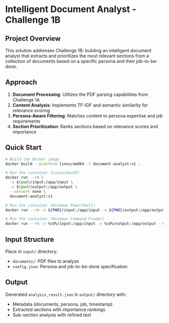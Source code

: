 # Intelligent Document Analyst - Challenge 1B

## Project Overview

This solution addresses Challenge 1B: building an intelligent document analyst that extracts and prioritizes the most relevant sections from a collection of documents based on a specific persona and their job-to-be-done.

## Approach

1. **Document Processing**: Utilizes the PDF parsing capabilities from Challenge 1A
2. **Content Analysis**: Implements TF-IDF and semantic similarity for relevance scoring
3. **Persona-Aware Filtering**: Matches content to persona expertise and job requirements
4. **Section Prioritization**: Ranks sections based on relevance scores and importance

## Quick Start

```bash
# Build the Docker image
docker build --platform linux/amd64 -t document-analyst:v1 .

# Run the container (Linux/macOS)
docker run --rm \
  -v $(pwd)/input:/app/input \
  -v $(pwd)/output:/app/output \
  --network none \
  document-analyst:v1

# Run the container (Windows PowerShell)
docker run --rm -v ${PWD}/input:/app/input -v ${PWD}/output:/app/output --network none document-analyst:v1

# Run the container (Windows Command Prompt)
docker run --rm -v %cd%/input:/app/input -v %cd%/output:/app/output --network none document-analyst:v1
```

## Input Structure

Place in `input/` directory:
- `documents/`: PDF files to analyze
- `config.json`: Persona and job-to-be-done specification

## Output

Generated `analysis_result.json` in `output/` directory with:
- Metadata (documents, persona, job, timestamp)
- Extracted sections with importance rankings
- Sub-section analysis with refined text
